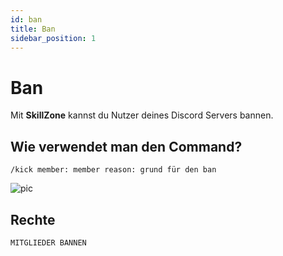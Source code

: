 ```yaml
---
id: ban
title: Ban
sidebar_position: 1
---
```


# Ban
Mit **SkillZone** kannst du Nutzer deines Discord Servers bannen.

## Wie verwendet man den Command?
`/kick member: member reason: grund für den ban`

![pic](/img/moderation_ban.gif)

## Rechte
`MITGLIEDER BANNEN`


